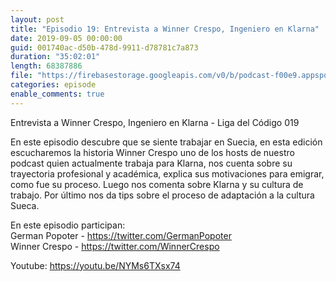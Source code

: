 ```yaml
---
layout: post
title: "Episodio 19: Entrevista a Winner Crespo, Ingeniero en Klarna"
date: 2019-09-05 00:00:00
guid: 001740ac-d50b-478d-9911-d78781c7a873
duration: "35:02:01"
length: 68387886
file: "https://firebasestorage.googleapis.com/v0/b/podcast-f00e9.appspot.com/o/2019-09-05-winner-crespo-ingeniero-klarna.mp3?alt=media&amp;token=96916b3e-d491-4ee6-b705-dfabe4457c75"
categories: episode
enable_comments: true
---
```


Entrevista a Winner Crespo, Ingeniero en Klarna - Liga del Código 019

En este episodio descubre que se siente trabajar en Suecia, en esta edición escucharemos la historia Winner Crespo uno de los hosts de nuestro podcast quien actualmente trabaja para Klarna, nos cuenta sobre su trayectoria profesional y académica, explica sus motivaciones para emigrar, como fue su proceso. Luego nos comenta sobre Klarna y su cultura de trabajo. Por último nos da tips sobre el proceso de adaptación a la cultura Sueca.

En este episodio participan:
<br/>German Popoter - https://twitter.com/GermanPopoter
<br/>Winner Crespo - https://twitter.com/WinnerCrespo

Youtube: https://youtu.be/NYMs6TXsx74
